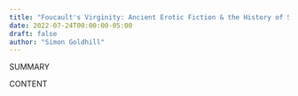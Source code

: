 ```yaml
---
title: "Foucault's Virginity: Ancient Erotic Fiction & the History of Sexuality (Stanford Memorial Lecture)"
date: 2022-07-24T00:00:00-05:00
draft: false
author: "Simon Goldhill"
---
```


SUMMARY

<!--more-->

CONTENT
